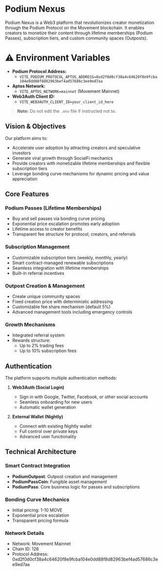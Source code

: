 # Podium Nexus

Podium Nexus is a Web3 platform that revolutionizes creator monetization through the Podium Protocol on the Movement blockchain. It enables creators to monetize their content through lifetime memberships (Podium Passes), subscription tiers, and custom community spaces (Outposts).

# ⚠️ Environment Variables

- **Podium Protocol Address:**
  - `VITE_PODIUM_PROTOCOL_APTOS_ADDRESS=0xd2f0d0cf38a4c64620f8e9fcba104e0dd88f8d82963bef4ad57686c3ee9ed7aa`
- **Aptos Network:**
  - `VITE_APTOS_NETWORK=mainnet` (Movement Mainnet)
- **Web3Auth Client ID:**
  - `VITE_WEB3AUTH_CLIENT_ID=your_client_id_here`

> **Note:** Do not edit the `.env` file if instructed not to.

## Vision & Objectives

Our platform aims to:
- Accelerate user adoption by attracting creators and speculative investors
- Generate viral growth through SocialFi mechanics
- Provide creators with monetizable lifetime memberships and flexible subscription tiers
- Leverage bonding curve mechanisms for dynamic pricing and value appreciation

## Core Features

### Podium Passes (Lifetime Memberships)
- Buy and sell passes via bonding curve pricing
- Exponential price escalation promotes early adoption
- Lifetime access to creator benefits
- Transparent fee structure for protocol, creators, and referrals

### Subscription Management
- Customizable subscription tiers (weekly, monthly, yearly)
- Smart contract-managed renewable subscriptions
- Seamless integration with lifetime memberships
- Built-in referral incentives

### Outpost Creation & Management
- Create unique community spaces
- Fixed creation price with deterministic addressing
- Customizable fee share mechanism (default 5%)
- Advanced management tools including emergency controls

### Growth Mechanisms
- Integrated referral system
- Rewards structure:
  - Up to 2% trading fees
  - Up to 10% subscription fees

## Authentication

The platform supports multiple authentication methods:

1. **Web3Auth (Social Login)**
   - Sign in with Google, Twitter, Facebook, or other social accounts
   - Seamless onboarding for new users
   - Automatic wallet generation

2. **External Wallet (Nightly)**
   - Connect with existing Nightly wallet
   - Full control over private keys
   - Advanced user functionality

## Technical Architecture

### Smart Contract Integration
- **PodiumOutpost**: Outpost creation and management
- **PodiumPassCoin**: Fungible asset management
- **PodiumPass**: Core business logic for passes and subscriptions

### Bonding Curve Mechanics
- Initial pricing: 1-10 MOVE
- Exponential price escalation
- Transparent pricing formula

### Network Details
- Network: Movement Mainnet
- Chain ID: 126
- Protocol Address: 0xd2f0d0cf38a4c64620f8e9fcba104e0dd88f8d82963bef4ad57686c3ee9ed7aa
